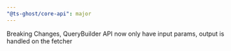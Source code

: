 ```yaml
---
"@ts-ghost/core-api": major
---
```


Breaking Changes, QueryBuilder API now only have input params, output is handled on the fetcher
